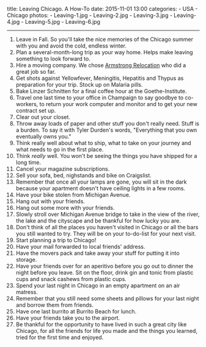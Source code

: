 title: Leaving Chicago. A How-To
date: 2015-11-01 13:00
categories:
	- USA
	- Chicago
photos:
	- Leaving-1.jpg
	- Leaving-2.jpg
	- Leaving-3.jpg
	- Leaving-4.jpg
	- Leaving-5.jpg
	- Leaving-6.jpg

---

1. Leave in Fall. So you'll take the nice memories of the Chicago summer with you and avoid the cold, endless winter.
1. Plan a several-month-long trip as your way home. Helps make leaving something to look forward to.
1. Hire a moving company. We chose [Armstrong Relocation](http://www.armstrongrelocation.com/) who did a great job so far.
1. Get shots against Yellowfever, Meningitis, Hepatitis and Thypus as preparation for your trip. Stock up on Malaria pills.
1. Bake Linzer Schnitten for a final coffee hour at the Goethe-Institute.
1. Travel one last time to your office in Champaign to say goodbye to co-workers, to return your work computer and monitor and to get your new contract set up.
1. Clear out your closet.
1. Throw away loads of paper and other stuff you don't really need. Stuff is a burden. To say it with Tyler Durden's words, "Everything that you own eventually owns you."
1. Think really well about what to ship, what to take on your journey and what needs to go in the first place. 
1. Think *really* well. You won't be seeing the things you have shipped for a long time.
1. Cancel your magazine subscriptions.
1. Sell your sofa, bed, nighstands and bike on Craigslist.
1. Remember that once all your lamps are gone, you will sit in the dark because your apartment doesn't have ceiling lights in a few rooms.
1. Have your bike stolen from Michigan Avenue.
1. Hang out with your friends. 
1. Hang out some more with your friends.
1. Slowly stroll over Michigan Avenue bridge to take in the view of the river, the lake and the cityscape and be thankful for how lucky you are.
1. Don't think of all the places you haven't visited in Chicago or all the bars you still wanted to try. They will be on your to-do-list for your next visit.
1. Start planning a trip to Chicago!
1. Have your mail forwarded to local friends' address.
1. Have the movers pack and take away your stuff for putting it into storage.
1. Have your friends over for an aperitivo before you go out to dinner the night before you leave. Sit on the floor, drink gin and tonic from plastic cups and snack cashews from plastic cups.
1. Spend your last night in Chicago in an empty apartment on an air matress.
1. Remember that you still need some sheets and pillows for your last night and borrow them from friends.
1. Have one last burrito at Burrito Beach for lunch.
1. Have your friends take you to the airport.
1. Be thankful for the opportunity to have lived in such a great city like Chicago, for all the friends for life you made and the things you learned, tried for the first time and enjoyed.